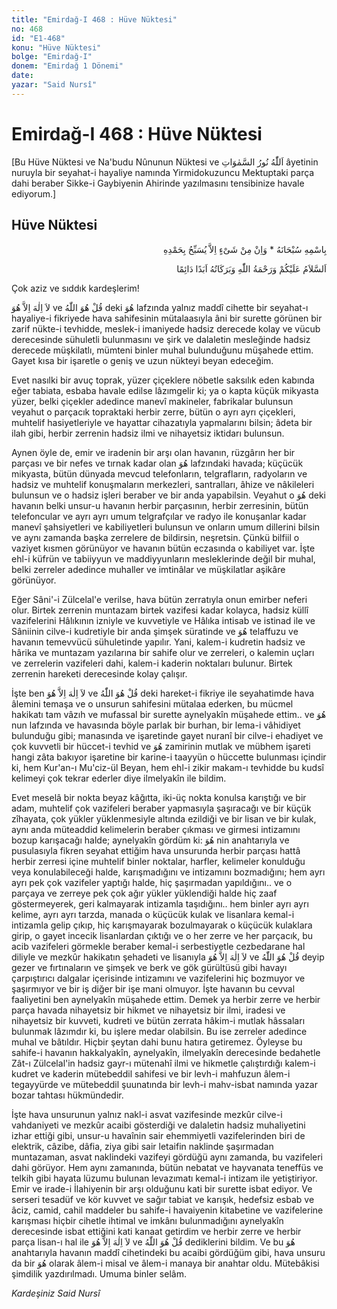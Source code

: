 ```yaml
---
title: "Emirdağ-I 468 : Hüve Nüktesi"
no: 468
id: "E1-468"
konu: "Hüve Nüktesi"
bolge: "Emirdağ-I"
donem: "Emirdağ 1 Dönemi"
date: 
yazar: "Said Nursî"
---
```


# Emirdağ-I 468 : Hüve Nüktesi

[Bu Hüve Nüktesi ve Na'budu Nûnunun Nüktesi ve <span class="arabic" dir="rtl" title="">اَللّٰهُ نُورُ السَّمٰوَاتِ</span> âyetinin nuruyla bir seyahat-i hayaliye namında Yirmidokuzuncu Mektuptaki parça dahi beraber Sikke-i Gaybiyenin Ahirinde yazılmasını tensibinize havale ediyorum.]

## Hüve Nüktesi

<p class="arabic" dir="rtl" title="Meal: “Subhân Allah’ın adıyla” * “Hiçbir şey yoktur ki O'nu hamd ile tesbih etmesin” [İsrâ 17:44]">بِاسْمِهِ سُبْحَانَهُ * وَاِنْ مِنْ شَىْءٍ اِلاَّ يُسَبِّحُ بِحَمْدِهِ</p>

<p class="arabic" dir="rtl" title="Meal: “Allah’ın selâmı, rahmeti ve bereketleri, ebedî ve dâimî olarak üzerinize olsun.”">اَلسَّلاَمُ عَلَيْكُمْ وَرَحْمَةُ اللّٰهِ وَبَرَكَاتُهُ اَبَدًا دَائِمًا</p>

Çok aziz ve sıddık kardeşlerim!

<span class="arabic" dir="rtl" title="">لاَ اِلٰهَ اِلاَّ هُوَ</span> ve <span class="arabic" dir="rtl" title="">قُلْ هُوَ اللّٰهُ</span> deki <span class="arabic" dir="rtl" title="">هُوَ</span> lafzında yalnız maddî cihette bir seyahat-ı hayaliye-i fikriyede hava sahifesinin mütalaasıyla âni bir surette görünen bir zarif nükte-i tevhidde, meslek-i imaniyede hadsiz derecede kolay ve vücub derecesinde sühuletli bulunmasını ve şirk ve dalaletin mesleğinde hadsiz derecede müşkilatlı, mümteni binler muhal bulunduğunu müşahede ettim. Gayet kısa bir işaretle o geniş ve uzun nükteyi beyan edeceğim.

Evet nasılki bir avuç toprak, yüzer çiçeklere nöbetle saksılık eden kabında eğer tabiata, esbaba havale edilse lâzımgelir ki; ya o kapta küçük mikyasta yüzer, belki çiçekler adedince manevî makineler, fabrikalar bulunsun veyahut o parçacık topraktaki herbir zerre, bütün o ayrı ayrı çiçekleri, muhtelif hasiyetleriyle ve hayattar cihazatıyla yapmalarını bilsin; âdeta bir ilah gibi, herbir zerrenin hadsiz ilmi ve nihayetsiz iktidarı bulunsun.

Aynen öyle de, emir ve iradenin bir arşı olan havanın, rüzgârın her bir parçası ve bir nefes ve tırnak kadar olan <span class="arabic" dir="rtl" title="">هُوَ</span> lafzındaki havada; küçücük mikyasta, bütün dünyada mevcud telefonların, telgrafların, radyoların ve hadsiz ve muhtelif konuşmaların merkezleri, santralları, âhize ve nâkileleri bulunsun ve o hadsiz işleri beraber ve bir anda yapabilsin. Veyahut o <span class="arabic" dir="rtl" title="">هُوَ</span> deki havanın belki unsur-u havanın herbir parçasının, herbir zerresinin, bütün telefoncular ve ayrı ayrı umum telgrafçılar ve radyo ile konuşanlar kadar manevî şahsiyetleri ve kabiliyetleri bulunsun ve onların umum dillerini bilsin ve aynı zamanda başka zerrelere de bildirsin, neşretsin. Çünkü bilfiil o vaziyet kısmen görünüyor ve havanın bütün eczasında o kabiliyet var. İşte ehl-i küfrün ve tabiiyyun ve maddiyyunların mesleklerinde değil bir muhal, belki zerreler adedince muhaller ve imtinâlar ve müşkilatlar aşikâre görünüyor.

Eğer Sâni'-i Zülcelal'e verilse, hava bütün zerratıyla onun emirber neferi olur. Birtek zerrenin muntazam birtek vazifesi kadar kolayca, hadsiz küllî vazifelerini Hâlıkının izniyle ve kuvvetiyle ve Hâlıka intisab ve istinad ile ve Sâniinin cilve-i kudretiyle bir anda şimşek süratinde ve <span class="arabic" dir="rtl" title="">هُوَ</span> telaffuzu ve havanın temevvücü sühuletinde yapılır. Yani, kalem-i kudretin hadsiz ve hârika ve muntazam yazılarına bir sahife olur ve zerreleri, o kalemin uçları ve zerrelerin vazifeleri dahi, kalem-i kaderin noktaları bulunur. Birtek zerrenin hareketi derecesinde kolay çalışır.

İşte ben <span class="arabic" dir="rtl" title="">لاَ اِلٰهَ اِلاَّ هُوَ</span> ve <span class="arabic" dir="rtl" title="">قُلْ هُوَ اللّٰهُ</span> deki hareket-i fikriye ile seyahatimde hava âlemini temaşa ve o unsurun sahifesini mütalaa ederken, bu mücmel hakikatı tam vâzıh ve mufassal bir surette aynelyakîn müşahede ettim.. ve <span class="arabic" dir="rtl" title="">هُوَ</span> nun lafzında ve havasında böyle parlak bir burhan, bir lema-i vâhidiyet bulunduğu gibi; manasında ve işaretinde gayet nuranî bir cilve-i ehadiyet ve çok kuvvetli bir hüccet-i tevhid ve <span class="arabic" dir="rtl" title="">هُوَ</span> zamirinin mutlak ve mübhem işareti hangi zâta bakıyor işaretine bir karine-i taayyün o hüccette bulunması içindir ki, hem Kur'an-ı Mu'ciz-ül Beyan, hem ehl-i zikir makam-ı tevhidde bu kudsî kelimeyi çok tekrar ederler diye ilmelyakîn ile bildim.

Evet meselâ bir nokta beyaz kâğıtta, iki-üç nokta konulsa karıştığı ve bir adam, muhtelif çok vazifeleri beraber yapmasıyla şaşıracağı ve bir küçük zîhayata, çok yükler yüklenmesiyle altında ezildiği ve bir lisan ve bir kulak, aynı anda müteaddid kelimelerin beraber çıkması ve girmesi intizamını bozup karışacağı halde; aynelyakîn gördüm ki: <span class="arabic" dir="rtl" title="">هُوَ</span> nin anahtarıyla ve pusulasıyla fikren seyahat ettiğim hava unsurunda herbir parçası hattâ herbir zerresi içine muhtelif binler noktalar, harfler, kelimeler konulduğu veya konulabileceği halde, karışmadığını ve intizamını bozmadığını; hem ayrı ayrı pek çok vazifeler yaptığı halde, hiç şaşırmadan yapıldığını.. ve o parçaya ve zerreye pek çok ağır yükler yüklendiği halde hiç zaaf göstermeyerek, geri kalmayarak intizamla taşıdığını.. hem binler ayrı ayrı kelime, ayrı ayrı tarzda, manada o küçücük kulak ve lisanlara kemal-i intizamla gelip çıkıp, hiç karışmayarak bozulmayarak o küçücük kulaklara girip, o gayet incecik lisanlardan çıktığı ve o her zerre ve her parçacık, bu acib vazifeleri görmekle beraber kemal-i serbestiyetle cezbedarane hal diliyle ve mezkûr hakikatın şehadeti ve lisanıyla <span class="arabic" dir="rtl" title="">لاَ اِلٰهَ اِلاَّ هُوَ</span> ve <span class="arabic" dir="rtl" title="">قُلْ هُوَ اللّٰهُ</span> deyip gezer ve fırtınaların ve şimşek ve berk ve gök gürültüsü gibi havayı çarpıştırıcı dalgalar içerisinde intizamını ve vazifelerini hiç bozmuyor ve şaşırmıyor ve bir iş diğer bir işe mani olmuyor. İşte havanın bu cevval faaliyetini ben aynelyakîn müşahede ettim. Demek ya herbir zerre ve herbir parça havada nihayetsiz bir hikmet ve nihayetsiz bir ilmi, iradesi ve nihayetsiz bir kuvveti, kudreti ve bütün zerrata hâkim-i mutlak hâssaları bulunmak lâzımdır ki, bu işlere medar olabilsin. Bu ise zerreler adedince muhal ve bâtıldır. Hiçbir şeytan dahi bunu hatıra getiremez. Öyleyse bu sahife-i havanın hakkalyakîn, aynelyakîn, ilmelyakîn derecesinde bedahetle Zât-ı Zülcelal'in hadsiz gayr-ı mütenahî ilmi ve hikmetle çalıştırdığı kalem-i kudret ve kaderin mütebeddil sahifesi ve bir levh-i mahfuzun âlem-i tegayyürde ve mütebeddil şuunatında bir levh-i mahv-isbat namında yazar bozar tahtası hükmündedir.

İşte hava unsurunun yalnız nakl-i asvat vazifesinde mezkûr cilve-i vahdaniyeti ve mezkûr acaibi gösterdiği ve dalaletin hadsiz muhaliyetini izhar ettiği gibi, unsur-u havaînin sair ehemmiyetli vazifelerinden biri de elektrik, câzibe, dâfia, ziya gibi sair letaifin naklinde şaşırmadan muntazaman, asvat naklindeki vazifeyi gördüğü aynı zamanda, bu vazifeleri dahi görüyor. Hem aynı zamanında, bütün nebatat ve hayvanata teneffüs ve telkih gibi hayata lüzumu bulunan levazımatı kemal-i intizam ile yetiştiriyor. Emir ve irade-i İlahiyenin bir arşı olduğunu kati bir surette isbat ediyor. Ve serseri tesadüf ve kör kuvvet ve sağır tabiat ve karışık, hedefsiz esbab ve âciz, camid, cahil maddeler bu sahife-i havaiyenin kitabetine ve vazifelerine karışması hiçbir cihetle ihtimal ve imkânı bulunmadığını aynelyakîn derecesinde isbat ettiğini kati kanaat getirdim ve herbir zerre ve herbir parça lisan-ı hal ile <span class="arabic" dir="rtl" title="">لاَ اِلٰهَ اِلاَّ هُوَ</span> ve <span class="arabic" dir="rtl" title="">قُلْ هُوَ اللّٰهُ</span> dediklerini bildim. Ve bu <span class="arabic" dir="rtl" title="">هُوَ</span> anahtarıyla havanın maddî cihetindeki bu acaibi gördüğüm gibi, hava unsuru da bir <span class="arabic" dir="rtl" title="">هُوَ</span> olarak âlem-i misal ve âlem-i manaya bir anahtar oldu. Mütebâkisi şimdilik yazdırılmadı. Umuma binler selâm.

*Kardeşiniz*
*Said Nursî*
